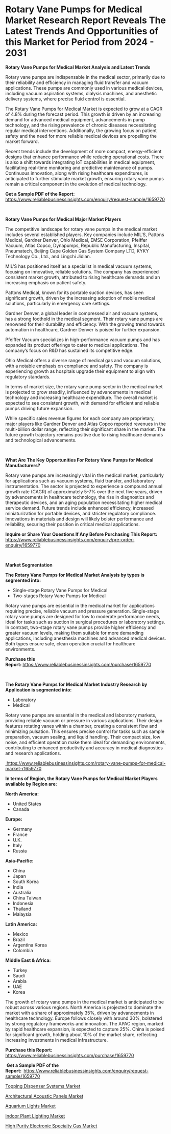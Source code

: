 <p><h1>Rotary Vane Pumps for Medical Market Research Report Reveals The Latest Trends And Opportunities of this Market for Period from 2024 - 2031</h1></p><p><strong>Rotary Vane Pumps for Medical Market Analysis and Latest Trends</strong></p>
<p><p>Rotary vane pumps are indispensable in the medical sector, primarily due to their reliability and efficiency in managing fluid transfer and vacuum applications. These pumps are commonly used in various medical devices, including vacuum aspiration systems, dialysis machines, and anesthetic delivery systems, where precise fluid control is essential.</p><p>The Rotary Vane Pumps for Medical Market is expected to grow at a CAGR of 4.8% during the forecast period. This growth is driven by an increasing demand for advanced medical equipment, advancements in pump technology, and the rising prevalence of chronic diseases necessitating regular medical interventions. Additionally, the growing focus on patient safety and the need for more reliable medical devices are propelling the market forward.</p><p>Recent trends include the development of more compact, energy-efficient designs that enhance performance while reducing operational costs. There is also a shift towards integrating IoT capabilities in medical equipment, facilitating real-time monitoring and predictive maintenance of pumps. Continuous innovation, along with rising healthcare expenditures, is anticipated to further stimulate market growth, ensuring rotary vane pumps remain a critical component in the evolution of medical technology.</p></p>
<p><strong>Get a Sample PDF of the Report:&nbsp;</strong> <a href="https://www.reliablebusinessinsights.com/enquiry/request-sample/1659770?utm_campaign=1119&utm_medium=2&utm_source=Github&utm_content=ia&utm_term=28092024&utm_id=rotary-vane-pumps-for-medical">https://www.reliablebusinessinsights.com/enquiry/request-sample/1659770</a></p>
<p>&nbsp;</p>
<p><strong>Rotary Vane Pumps for Medical Major Market Players</strong></p>
<p><p>The competitive landscape for rotary vane pumps in the medical market includes several established players. Key companies include MIL'S, Pattons Medical, Gardner Denver, Ohio Medical, EMSE Corporation, Pfeiffer Vacuum, Atlas Copco, Dynapumps, Republic Manufacturing, Inspital, Pneumatech, Beijing Cape Golden Gas System Company LTD, KYKY Technology Co., Ltd., and Lingchi Jidian.</p><p>MIL'S has positioned itself as a specialist in medical vacuum systems, focusing on innovative, reliable solutions. The company has experienced consistent market growth, attributed to rising healthcare demands and an increasing emphasis on patient safety.</p><p>Pattons Medical, known for its portable suction devices, has seen significant growth, driven by the increasing adoption of mobile medical solutions, particularly in emergency care settings.</p><p>Gardner Denver, a global leader in compressed air and vacuum systems, has a strong foothold in the medical segment. Their rotary vane pumps are renowned for their durability and efficiency. With the growing trend towards automation in healthcare, Gardner Denver is poised for further expansion.</p><p>Pfeiffer Vacuum specializes in high-performance vacuum pumps and has expanded its product offerings to cater to medical applications. The company’s focus on R&D has sustained its competitive edge.</p><p>Ohio Medical offers a diverse range of medical gas and vacuum solutions, with a notable emphasis on compliance and safety. The company is experiencing growth as hospitals upgrade their equipment to align with regulatory standards.</p><p>In terms of market size, the rotary vane pump sector in the medical market is projected to grow steadily, influenced by advancements in medical technology and increasing healthcare expenditure. The overall market is expected to see consistent growth, with demand for efficient and reliable pumps driving future expansion.</p><p>While specific sales revenue figures for each company are proprietary, major players like Gardner Denver and Atlas Copco reported revenues in the multi-billion dollar range, reflecting their significant share in the market. The future growth trajectory remains positive due to rising healthcare demands and technological advancements.</p></p>
<p>&nbsp;</p>
<p><strong>What Are The Key Opportunities For Rotary Vane Pumps for Medical Manufacturers?</strong></p>
<p><p>Rotary vane pumps are increasingly vital in the medical market, particularly for applications such as vacuum systems, fluid transfer, and laboratory instrumentation. The sector is projected to experience a compound annual growth rate (CAGR) of approximately 5-7% over the next five years, driven by advancements in healthcare technology, the rise in diagnostics and therapeutic devices, and an aging population necessitating higher medical service demand. Future trends include enhanced efficiency, increased miniaturization for portable devices, and stricter regulatory compliance. Innovations in materials and design will likely bolster performance and reliability, securing their position in critical medical applications.</p></p>
<p><strong>Inquire or Share Your Questions If Any Before Purchasing This Report:</strong> <a href="https://www.reliablebusinessinsights.com/enquiry/pre-order-enquiry/1659770?utm_campaign=1119&utm_medium=2&utm_source=Github&utm_content=ia&utm_term=28092024&utm_id=rotary-vane-pumps-for-medical">https://www.reliablebusinessinsights.com/enquiry/pre-order-enquiry/1659770</a></p>
<p>&nbsp;</p>
<p><strong>Market Segmentation</strong></p>
<p><strong>The Rotary Vane Pumps for Medical Market Analysis by types is segmented into:</strong></p>
<p><ul><li>Single-stage Rotary Vane Pumps for Medical</li><li>Two-stages Rotary Vane Pumps for Medical</li></ul></p>
<p><p>Rotary vane pumps are essential in the medical market for applications requiring precise, reliable vacuum and pressure generation. Single-stage rotary vane pumps are designed for low to moderate performance needs, ideal for tasks such as suction in surgical procedures or laboratory settings. In contrast, two-stage rotary vane pumps provide higher efficiency and greater vacuum levels, making them suitable for more demanding applications, including anesthesia machines and advanced medical devices. Both types ensure safe, clean operation crucial for healthcare environments.</p></p>
<p><strong>Purchase this Report:&nbsp;</strong><a href="https://www.reliablebusinessinsights.com/purchase/1659770?utm_campaign=1119&utm_medium=2&utm_source=Github&utm_content=ia&utm_term=28092024&utm_id=rotary-vane-pumps-for-medical">https://www.reliablebusinessinsights.com/purchase/1659770</a></p>
<p>&nbsp;</p>
<p><strong>The Rotary Vane Pumps for Medical Market Industry Research by Application is segmented into:</strong></p>
<p><ul><li>Laboratory</li><li>Medical</li></ul></p>
<p><p>Rotary vane pumps are essential in the medical and laboratory markets, providing reliable vacuum or pressure in various applications. Their design features rotating vanes within a chamber, creating a consistent flow and minimizing pulsation. This ensures precise control for tasks such as sample preparation, vacuum sealing, and liquid handling. Their compact size, low noise, and efficient operation make them ideal for demanding environments, contributing to enhanced productivity and accuracy in medical diagnostics and research applications.</p></p>
<p><a href="https://www.reliablebusinessinsights.com/rotary-vane-pumps-for-medical-market-r1659770?utm_campaign=1119&utm_medium=2&utm_source=Github&utm_content=ia&utm_term=28092024&utm_id=rotary-vane-pumps-for-medical">&nbsp;https://www.reliablebusinessinsights.com/rotary-vane-pumps-for-medical-market-r1659770</a></p>
<p><strong>In terms of Region, the Rotary Vane Pumps for Medical Market Players available by Region are:</strong></p>
<p>
    <p> <strong> North America: </strong>
        <ul>
            <li>United States</li>
            <li>Canada</li>
        </ul>
        </p> 
    <p> <strong> Europe: </strong>
        <ul>
            <li>Germany</li>
            <li>France</li>
            <li>U.K.</li>
            <li>Italy</li>
            <li>Russia</li>
        </ul>
        </p> 
    <p> <strong> Asia-Pacific: </strong>
        <ul>
            <li>China</li>
            <li>Japan</li>
            <li>South Korea</li>
            <li>India</li>
            <li>Australia</li>
            <li>China Taiwan</li>
            <li>Indonesia</li>
            <li>Thailand</li>
            <li>Malaysia</li>
        </ul>
        </p> 
    <p> <strong> Latin America: </strong>
        <ul>
            <li>Mexico</li>
            <li>Brazil</li>
            <li>Argentina Korea</li>
            <li>Colombia</li>
        </ul>
        </p> 
    <p> <strong> Middle East & Africa: </strong>
        <ul>
            <li>Turkey</li>
            <li>Saudi</li>
            <li>Arabia</li>
            <li>UAE</li>
            <li>Korea</li>
        </ul>
    </p>
    </p>
<p><p>The growth of rotary vane pumps in the medical market is anticipated to be robust across various regions. North America is projected to dominate the market with a share of approximately 35%, driven by advancements in healthcare technology. Europe follows closely with around 30%, bolstered by strong regulatory frameworks and innovation. The APAC region, marked by rapid healthcare expansion, is expected to capture 25%. China is poised for significant growth, holding about 10% of the market share, reflecting increasing investments in medical infrastructure.</p></p>
<p><strong>Purchase this Report: </strong><a href="https://www.reliablebusinessinsights.com/purchase/1659770?utm_campaign=1119&utm_medium=2&utm_source=Github&utm_content=ia&utm_term=28092024&utm_id=rotary-vane-pumps-for-medical">https://www.reliablebusinessinsights.com/purchase/1659770</a></p>
<p>&nbsp;<strong>Get a Sample PDF of the Report:&nbsp;&nbsp;</strong><a href="https://www.reliablebusinessinsights.com/enquiry/request-sample/1659770?utm_campaign=1119&utm_medium=2&utm_source=Github&utm_content=ia&utm_term=28092024&utm_id=rotary-vane-pumps-for-medical">https://www.reliablebusinessinsights.com/enquiry/request-sample/1659770</a></p>
<p><strong></strong></p>
<p><p><a href="https://github.com/AlbertGonzalez266/Market-Research-Report-List-1/blob/main/topping-dispenser-systems-market.md?utm_campaign=1119&utm_medium=2&utm_source=Github&utm_content=ia&utm_term=28092024&utm_id=rotary-vane-pumps-for-medical">Topping Dispenser Systems Market</a></p><p><a href="https://www.linkedin.com/pulse/global-architectural-acoustic-panels-market-opportunities-rq4je?utm_campaign=1119&utm_medium=2&utm_source=Github&utm_content=ia&utm_term=28092024&utm_id=rotary-vane-pumps-for-medical">Architectural Acoustic Panels Market</a></p><p><a href="https://issuu.com/reportprime-2/docs/aquarium-lights-market-size-2030.pp_a9a983e87b5404?utm_campaign=1119&utm_medium=2&utm_source=Github&utm_content=ia&utm_term=28092024&utm_id=rotary-vane-pumps-for-medical">Aquarium Lights Market</a></p><p><a href="https://issuu.com/reportprime-2/docs/indoor-plant-lighting-market-size-2_7231b9bc5be525?utm_campaign=1119&utm_medium=2&utm_source=Github&utm_content=ia&utm_term=28092024&utm_id=rotary-vane-pumps-for-medical">Indoor Plant Lighting Market</a></p><p><a href="https://github.com/CordonaCindy/Market-Research-Report-List-1/blob/main/high-purity-electronic-specialty-gas-market.md?utm_campaign=1119&utm_medium=2&utm_source=Github&utm_content=ia&utm_term=28092024&utm_id=rotary-vane-pumps-for-medical">High Purity Electronic Specialty Gas Market</a></p></p>